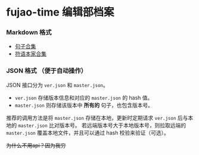 # fujao-time 编辑部档案
### Markdown 格式
- [句子合集](./master.html)
- [符语本家合集](./fujaoese.html)

### JSON 格式 （便于自动操作）
JSON 接口分为 `ver.json` 和 `master.json`。  
- `ver.json` 存储版本信息和对应的 `master.json` 的 hash 值。
- `master.json` 则存储该版本中 __所有的__ 句子，也包含版本号。

推荐的调用方法是将 `master.json` 存储在本地，更新时定期请求 `ver.json` 后与本地的 `master.json` 比对版本号。
若远端版本号大于本地版本号，则拉取远端的 `master.json` 覆盖本地文件，并且可以通过 hash 校验来验证（可选）。

~~为什么不用api？因为我穷~~
